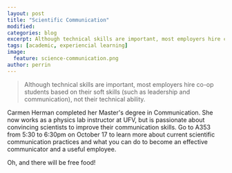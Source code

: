 ```yaml
---
layout: post
title: "Scientific Communication"
modified:
categories: blog
excerpt: Although technical skills are important, most employers hire co-op students based on their soft skills (such as leadership and communication), not their technical ability.
tags: [academic, experiencial learning]
image: 
  feature: science-communication.png
author: perrin
---
```


>Although technical skills are important, most employers hire co-op students based on their soft skills (such as leadership and communication), not their technical ability.

Carmen Herman completed her Master's degree in Communication. She now works as a physics lab instructor at UFV, but is passionate about convincing scientists to improve their communication skills. Go to A353 from 5:30 to 6:30pm on October 17 to learn more about current scientific communication practices and what you can do to become an effective communicator and a useful employee.

Oh, and there will be free food!